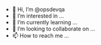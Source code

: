- 👋 Hi, I’m @opsdevqa
- 👀 I’m interested in ...
- 🌱 I’m currently learning ...
- 💞️ I’m looking to collaborate on ...
- 📫 How to reach me ...

<!---
opsdevqa/opsdevqa is a ✨ special ✨ repository because its `README.md` (this file) appears on your GitHub profile.
You can click the Preview link to take a look at your changes.
--->

